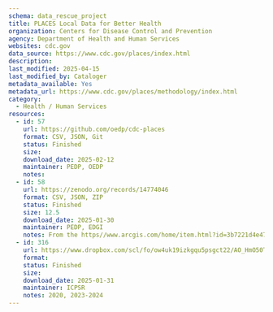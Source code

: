 ```yaml
---
schema: data_rescue_project 
title: PLACES Local Data for Better Health
organization: Centers for Disease Control and Prevention
agency: Department of Health and Human Services
websites: cdc.gov
data_source: https://www.cdc.gov/places/index.html
description: 
last_modified: 2025-04-15
last_modified_by: Cataloger
metadata_available: Yes
metadata_url: https://www.cdc.gov/places/methodology/index.html
category:
  - Health / Human Services
resources:
  - id: 57
    url: https://github.com/oedp/cdc-places
    format: CSV, JSON, Git
    status: Finished
    size: 
    download_date: 2025-02-12
    maintainer: PEDP, OEDP
    notes: 
  - id: 58
    url: https://zenodo.org/records/14774046
    format: CSV, JSON, ZIP
    status: Finished
    size: 12.5
    download_date: 2025-01-30
    maintainer: PEDP, EDGI
    notes: From the https//www.arcgis.com/home/item.html?id=3b7221d4e47740cab9235b839fa55cd7
  - id: 316
    url: https://www.dropbox.com/scl/fo/ow4uk19izkgqu5psgct22/AO_HmO50TEAz50SYe3BMYFs?rlkey=3m9ey4wichxfy07e3w7g17c5p&dl=0
    format: 
    status: Finished
    size: 
    download_date: 2025-01-31
    maintainer: ICPSR
    notes: 2020, 2023-2024
---
```

